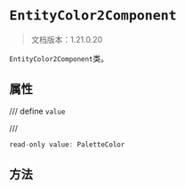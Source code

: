 # `EntityColor2Component`

> 文档版本：1.21.0.20

`EntityColor2Component`类。

## 属性

/// define
`value`


///

```js
read-only value: PaletteColor
```


## 方法
